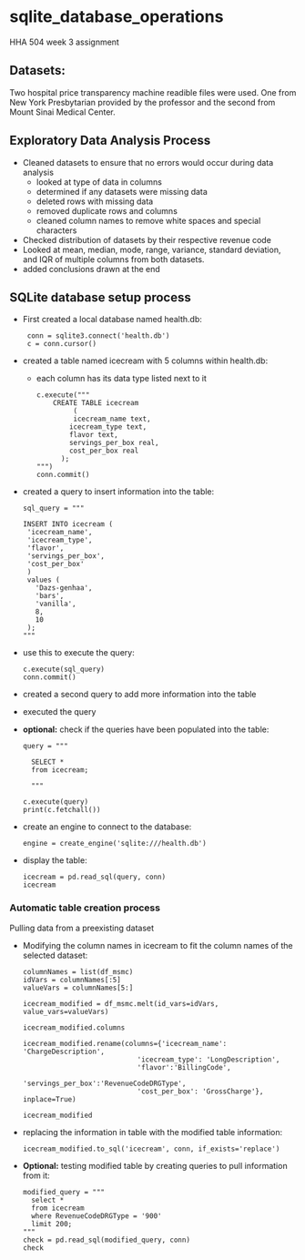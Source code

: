 # sqlite_database_operations
HHA 504 week 3 assignment 

## Datasets: 

Two hospital price transparency machine readible files were used. One from New York Presbytarian provided by the professor and the second from Mount Sinai Medical Center. 

## Exploratory Data Analysis Process

+ Cleaned datasets to ensure that no errors would occur during data analysis
  + looked at type of data in columns
  + determined if any datasets were missing data
  + deleted rows with missing data
  + removed duplicate rows and columns
  + cleaned column names to remove white spaces and special characters
+ Checked distribution of datasets by their respective revenue code
+ Looked at mean, median, mode, range, variance, standard deviation, and IQR of multiple columns from both datasets.
+ added conclusions drawn at the end

## SQLite database setup process

+ First created a local database named health.db:

       conn = sqlite3.connect('health.db')
       c = conn.cursor()

+ created a table named icecream with 5 columns within health.db:
  + each column has its data type listed next to it
  
        c.execute("""
            CREATE TABLE icecream
                 (
                 icecream_name text,
                icecream_type text,
                flavor text,
                servings_per_box real, 
                cost_per_box real
              );
        """)
        conn.commit()     

+ created a query to insert information into the table:
  
      sql_query = """

      INSERT INTO icecream (
       'icecream_name',
       'icecream_type',
       'flavor',
       'servings_per_box',
       'cost_per_box'
       )
       values (
         'Dazs-genhaa',
         'bars',
         'vanilla',
         8,
         10
       );     
      """
+ use this to execute the query:
  
      c.execute(sql_query)
      conn.commit()
  
+ created a second query to add more information into the table
+ executed the query
+ **optional:** check if the queries have been populated into the table:

      query = """

        SELECT *
        from icecream;

        """

      c.execute(query)
      print(c.fetchall())
  
+ create an engine to connect to the database:
  
      engine = create_engine('sqlite:///health.db')
  
+ display the table:
  
      icecream = pd.read_sql(query, conn)
      icecream

### Automatic table creation process

Pulling data from a preexisting dataset

+ Modifying the column names in icecream to fit the column names of the selected dataset:
  
      columnNames = list(df_msmc)
      idVars = columnNames[:5]
      valueVars = columnNames[5:]

      icecream_modified = df_msmc.melt(id_vars=idVars, value_vars=valueVars)

      icecream_modified.columns 

      icecream_modified.rename(columns={'icecream_name': 'ChargeDescription',
                                  'icecream_type': 'LongDescription',
                                  'flavor':'BillingCode',
                                  'servings_per_box':'RevenueCodeDRGType',
                                  'cost_per_box': 'GrossCharge'}, inplace=True)

      icecream_modified

+ replacing the information in table with the modified table information:

      icecream_modified.to_sql('icecream', conn, if_exists='replace')

+ **Optional:** testing modified table by creating queries to pull information from it:

      modified_query = """
        select * 
        from icecream
        where RevenueCodeDRGType = '900'
        limit 200;
      """
      check = pd.read_sql(modified_query, conn)
      check

